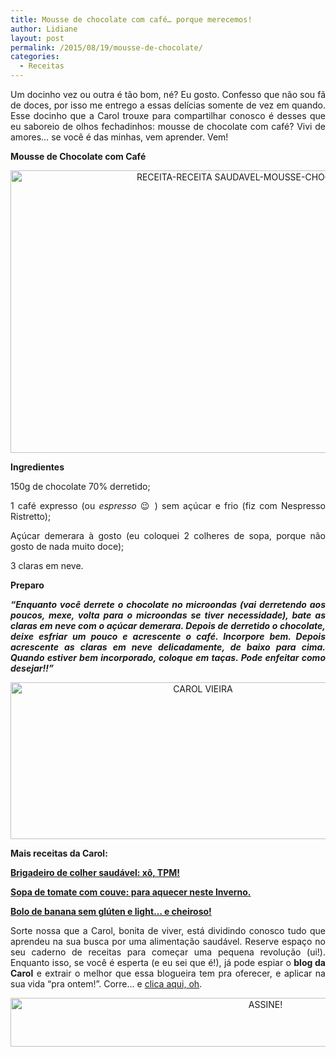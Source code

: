 ```yaml
---
title: Mousse de chocolate com café… porque merecemos!
author: Lidiane
layout: post
permalink: /2015/08/19/mousse-de-chocolate/
categories:
  - Receitas
---
```

<p align="justify">
  Um docinho vez ou outra é tão bom, né? Eu gosto. Confesso que não sou fã de doces, por isso me entrego a essas delícias somente de vez em quando. Esse docinho que a Carol trouxe para compartilhar conosco é desses que eu saboreio de olhos fechadinhos: mousse de chocolate com café? Vivi de amores… se você é das minhas, vem aprender. Vem!
</p>

<p align="justify">
  <strong>Mousse de Chocolate com Café</strong>
</p>

<p align="center">
  <a href="https://www.trololodemulher.com.br/2015/08/RECEITA-RECEITA-SAUDAVEL-MOUSSE-CHOCOLATE-CAFE3.jpg"><img class="alignnone size-full wp-image-11318" src="https://www.trololodemulher.com.br/2015/08/RECEITA-RECEITA-SAUDAVEL-MOUSSE-CHOCOLATE-CAFE3.jpg" alt="RECEITA-RECEITA SAUDAVEL-MOUSSE-CHOCOLATE-CAFE3]" width="800" height="452" /></a>
</p>

<p align="justify">
  <strong>Ingredientes</strong>
</p>

<p align="justify">
  150g de chocolate 70% derretido;
</p>

<p align="justify">
  1 café expresso (ou <em>espresso</em> 😉 ) sem açúcar e frio (fiz com Nespresso Ristretto);
</p>

<p align="justify">
  Açúcar demerara à gosto (eu coloquei 2 colheres de sopa, porque não gosto de nada muito doce);
</p>

<p align="justify">
  3 claras em neve.
</p>

<p align="justify">
  <strong>Preparo</strong>
</p>

<p align="justify">
  <strong><em>“Enquanto você derrete o chocolate no microondas (vai derretendo aos poucos, mexe, volta para o microondas se tiver necessidade), bate as claras em neve com o açúcar demerara. Depois de derretido o chocolate, deixe esfriar um pouco e acrescente o café. Incorpore bem. Depois acrescente as claras em neve delicadamente, de baixo para cima. Quando estiver bem incorporado, coloque em taças. Pode enfeitar como desejar!!”</em></strong>
</p>

<p align="center">
  <a href="https://www.trololodemulher.com.br/2014/07/CAROL-VIEIRA.png"><img class="alignnone size-full wp-image-10204" src="https://www.trololodemulher.com.br/2014/07/CAROL-VIEIRA.png" alt="CAROL VIEIRA" width="600" height="251" /></a>
</p>

<p align="justify">
  <strong>Mais receitas da Carol:</strong>
</p>

<p align="justify">
  <a href="http://www.trololodemulher.com.br/2015/08/05/brigadeiro-de-colher-saudavel/" target="_blank" rel="noopener noreferrer"><strong>Brigadeiro de colher saudável: xô, TPM!</strong></a>
</p>

<p align="justify">
  <a href="http://www.trololodemulher.com.br/2015/07/22/sopa-de-tomate/" target="_blank" rel="noopener noreferrer"><strong>Sopa de tomate com couve: para aquecer neste Inverno.</strong></a>
</p>

<p align="justify">
  <a href="http://www.trololodemulher.com.br/2015/07/08/bolo-de-banana/" target="_blank" rel="noopener noreferrer"><strong>Bolo de banana sem glúten e light… e cheiroso!</strong></a>
</p>

<p align="justify">
  Sorte nossa que a Carol, bonita de viver, está dividindo conosco tudo que aprendeu na sua busca por uma alimentação saudável. Reserve espaço no seu caderno de receitas para começar uma pequena revolução (ui!). Enquanto isso, se você é esperta (e eu sei que é!), já pode espiar o <strong>blog da Carol</strong> e extrair o melhor que essa blogueira tem pra oferecer, e aplicar na sua vida “pra ontem!”. Corre… e <a href="http://mundocarolvieira.blogspot.com.br/" target="_blank" rel="noopener noreferrer">clica aqui, oh</a>.
</p>

<p align="center">
  <a href="http://feedburner.google.com/fb/a/mailverify?uri=blogBichaFemea&loc=en_US" target="_blank" rel="noopener noreferrer"><img class="alignnone size-full wp-image-10439" src="https://www.trololodemulher.com.br/2014/09/ASSINE.png" alt="ASSINE!" width="800" height="78" /></a>
</p>

<p align="justify">
  <strong><em> </em></strong>
</p>